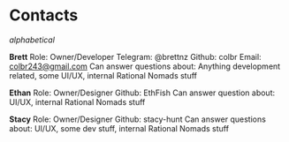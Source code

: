 # Contacts

*alphabetical*

**Brett**
Role: Owner/Developer
Telegram: @brettnz
Github: colbr
Email: colbr243@gmail.com
Can answer questions about: Anything development related, some UI/UX, internal Rational Nomads stuff 

**Ethan**
Role: Owner/Designer
Github: EthFish
Can answer question about: UI/UX, internal Rational Nomads stuff 

**Stacy**
Role: Owner/Designer
Github: stacy-hunt
Can answer questions about: UI/UX, some dev stuff, internal Rational Nomads stuff
